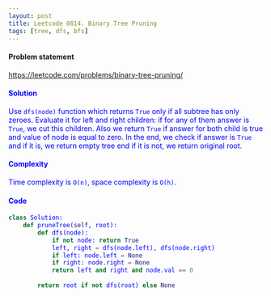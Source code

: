 ```yaml
---
layout: post
title: Leetcode 0814. Binary Tree Pruning
tags: [tree, dfs, bfs]
---
```


#### Problem statement

<a href="https://leetcode.com/problems/binary-tree-pruning/"> <font color = blue>https://leetcode.com/problems/binary-tree-pruning/

#### Solution
Use `dfs(node)` function which returns `True` only if all subtree has only zeroes. Evaluate it for left and right children: if for any of them answer is `True`, we cut this children. Also we return `True` if answer for both child is true and value of node is equal to zero. In the end, we check if answer is `True` and if it is, we return empty tree end if it is not, we return original root. 

#### Complexity
Time complexity is `O(n)`, space complexity is `O(h)`.

#### Code
```python
class Solution:
    def pruneTree(self, root):
        def dfs(node):
            if not node: return True
            left, right = dfs(node.left), dfs(node.right)
            if left: node.left = None
            if right: node.right = None
            return left and right and node.val == 0
        
        return root if not dfs(root) else None
```